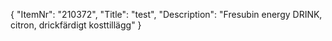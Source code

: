 {
  "ItemNr": "210372",
  "Title": "test",
  "Description": "Fresubin energy DRINK, citron, drickfärdigt kosttillägg"
}